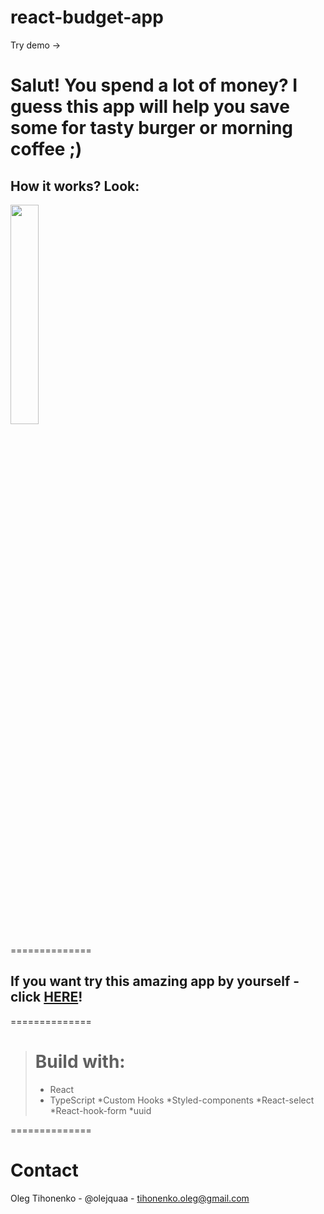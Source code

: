 # react-budget-app

Try demo -> 
# Salut! You spend a lot of money? I guess this app will help you save some for tasty burger or morning coffee ;)


## How it works? Look:  

<img src="https://user-images.githubusercontent.com/108752780/206574968-dcc8bd8b-adb6-4ece-a8c8-a79e1a0b2bef.gif" width=30% height=30%>



==============

## If you want try this amazing app by yourself - click [HERE](https://olejquaa.github.io/react-budget-app/)!


==============

> # Build with:
> * React
> * TypeScript
> *Custom Hooks
> *Styled-components
> *React-select
> *React-hook-form
> *uuid

==============

# Contact
Oleg Tihonenko - @olejquaa - tihonenko.oleg@gmail.com



